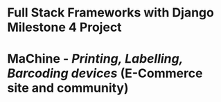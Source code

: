 # Full Stack Frameworks with Django Milestone 4 Project 

# MaChine - *Printing, Labelling, Barcoding devices* (E-Commerce site and community)
